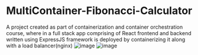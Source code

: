 # MultiContainer-Fibonacci-Calculator
A project created as part of containerization and container orchestration course, where in a full stack app comprising of React frontend and backend written using ExpressJS framework is deployed by containerizing it along with a load balancer(nginx)
![image](https://github.com/sikehish/MultiContainer-Fibonacci-Calculator/assets/90673701/41ee3cde-990d-42ba-9c93-fa8b330d8e4f)
![image](https://github.com/sikehish/MultiContainer-Fibonacci-Calculator/assets/90673701/ffdb8f2c-7b95-4601-9454-bbd4d786334f)




